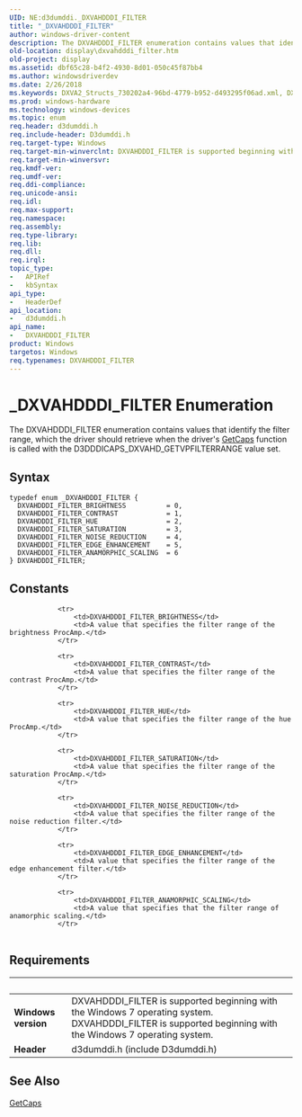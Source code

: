 ```yaml
---
UID: NE:d3dumddi._DXVAHDDDI_FILTER
title: "_DXVAHDDDI_FILTER"
author: windows-driver-content
description: The DXVAHDDDI_FILTER enumeration contains values that identify the filter range, which the driver should retrieve when the driver's GetCaps function is called with the D3DDDICAPS_DXVAHD_GETVPFILTERRANGE value set.
old-location: display\dxvahdddi_filter.htm
old-project: display
ms.assetid: dbf65c28-b4f2-4930-8d01-050c45f87bb4
ms.author: windowsdriverdev
ms.date: 2/26/2018
ms.keywords: DXVA2_Structs_730202a4-96bd-4779-b952-d493295f06ad.xml, DXVAHDDDI_FILTER, DXVAHDDDI_FILTER enumeration [Display Devices], DXVAHDDDI_FILTER_ANAMORPHIC_SCALING, DXVAHDDDI_FILTER_BRIGHTNESS, DXVAHDDDI_FILTER_CONTRAST, DXVAHDDDI_FILTER_EDGE_ENHANCEMENT, DXVAHDDDI_FILTER_HUE, DXVAHDDDI_FILTER_NOISE_REDUCTION, DXVAHDDDI_FILTER_SATURATION, _DXVAHDDDI_FILTER, d3dumddi/DXVAHDDDI_FILTER, d3dumddi/DXVAHDDDI_FILTER_ANAMORPHIC_SCALING, d3dumddi/DXVAHDDDI_FILTER_BRIGHTNESS, d3dumddi/DXVAHDDDI_FILTER_CONTRAST, d3dumddi/DXVAHDDDI_FILTER_EDGE_ENHANCEMENT, d3dumddi/DXVAHDDDI_FILTER_HUE, d3dumddi/DXVAHDDDI_FILTER_NOISE_REDUCTION, d3dumddi/DXVAHDDDI_FILTER_SATURATION, display.dxvahdddi_filter
ms.prod: windows-hardware
ms.technology: windows-devices
ms.topic: enum
req.header: d3dumddi.h
req.include-header: D3dumddi.h
req.target-type: Windows
req.target-min-winverclnt: DXVAHDDDI_FILTER is supported beginning with the Windows 7 operating system.
req.target-min-winversvr: 
req.kmdf-ver: 
req.umdf-ver: 
req.ddi-compliance: 
req.unicode-ansi: 
req.idl: 
req.max-support: 
req.namespace: 
req.assembly: 
req.type-library: 
req.lib: 
req.dll: 
req.irql: 
topic_type:
-	APIRef
-	kbSyntax
api_type:
-	HeaderDef
api_location:
-	d3dumddi.h
api_name:
-	DXVAHDDDI_FILTER
product: Windows
targetos: Windows
req.typenames: DXVAHDDDI_FILTER
---
```


# _DXVAHDDDI_FILTER Enumeration
The DXVAHDDDI_FILTER enumeration contains values that identify the filter range, which the driver should retrieve when the driver's <a href="..\d3dumddi\nc-d3dumddi-pfnd3dddi_getcaps.md">GetCaps</a> function is called with the D3DDDICAPS_DXVAHD_GETVPFILTERRANGE value set.

## Syntax
````
typedef enum _DXVAHDDDI_FILTER { 
  DXVAHDDDI_FILTER_BRIGHTNESS          = 0,
  DXVAHDDDI_FILTER_CONTRAST            = 1,
  DXVAHDDDI_FILTER_HUE                 = 2,
  DXVAHDDDI_FILTER_SATURATION          = 3,
  DXVAHDDDI_FILTER_NOISE_REDUCTION     = 4,
  DXVAHDDDI_FILTER_EDGE_ENHANCEMENT    = 5,
  DXVAHDDDI_FILTER_ANAMORPHIC_SCALING  = 6
} DXVAHDDDI_FILTER;
````

## Constants

<table>
            
                <tr>
                    <td>DXVAHDDDI_FILTER_BRIGHTNESS</td>
                    <td>A value that specifies the filter range of the brightness ProcAmp.</td>
                </tr>
            
                <tr>
                    <td>DXVAHDDDI_FILTER_CONTRAST</td>
                    <td>A value that specifies the filter range of the contrast ProcAmp.</td>
                </tr>
            
                <tr>
                    <td>DXVAHDDDI_FILTER_HUE</td>
                    <td>A value that specifies the filter range of the hue ProcAmp.</td>
                </tr>
            
                <tr>
                    <td>DXVAHDDDI_FILTER_SATURATION</td>
                    <td>A value that specifies the filter range of the saturation ProcAmp.</td>
                </tr>
            
                <tr>
                    <td>DXVAHDDDI_FILTER_NOISE_REDUCTION</td>
                    <td>A value that specifies the filter range of the noise reduction filter.</td>
                </tr>
            
                <tr>
                    <td>DXVAHDDDI_FILTER_EDGE_ENHANCEMENT</td>
                    <td>A value that specifies the filter range of the edge enhancement filter.</td>
                </tr>
            
                <tr>
                    <td>DXVAHDDDI_FILTER_ANAMORPHIC_SCALING</td>
                    <td>A value that specifies that the filter range of anamorphic scaling.</td>
                </tr>
</table>


## Requirements
| &nbsp; | &nbsp; |
| ---- |:---- |
| **Windows version** | DXVAHDDDI_FILTER is supported beginning with the Windows 7 operating system. DXVAHDDDI_FILTER is supported beginning with the Windows 7 operating system. |
| **Header** | d3dumddi.h (include D3dumddi.h) |

## See Also

<a href="..\d3dumddi\nc-d3dumddi-pfnd3dddi_getcaps.md">GetCaps</a>